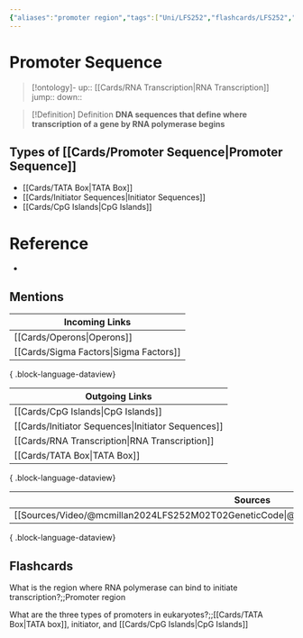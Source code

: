 ```yaml
---
{"aliases":"promoter region","tags":["Uni/LFS252","flashcards/LFS252","Uni/BIM202","flashcards/BIM202"],"dg-publish":true,"permalink":"/cards/promoter-sequence/","dgPassFrontmatter":true}
---
```


# Promoter Sequence

> [!ontology]-
> up:: [[Cards/RNA Transcription\|RNA Transcription]]
> jump:: 
> down:: 

> [!Definition] Definition
> **DNA sequences that define where transcription of a gene by RNA polymerase begins**

## Types of [[Cards/Promoter Sequence\|Promoter Sequence]]

- [[Cards/TATA Box\|TATA Box]]
- [[Cards/Initiator Sequences\|Initiator Sequences]]
- [[Cards/CpG Islands\|CpG Islands]]

# Reference

- 

## Mentions

| Incoming Links                            |
| ----------------------------------------- |
| [[Cards/Operons\|Operons]]             |
| [[Cards/Sigma Factors\|Sigma Factors]] |

{ .block-language-dataview}

| Outgoing Links                                        |
| ----------------------------------------------------- |
| [[Cards/CpG Islands\|CpG Islands]]                 |
| [[Cards/Initiator Sequences\|Initiator Sequences]] |
| [[Cards/RNA Transcription\|RNA Transcription]]     |
| [[Cards/TATA Box\|TATA Box]]                       |

{ .block-language-dataview}

| Sources                                                                                         |
| ----------------------------------------------------------------------------------------------- |
| [[Sources/Video/@mcmillan2024LFS252M02T02GeneticCode\|@mcmillan2024LFS252M02T02GeneticCode]] |

{ .block-language-dataview}

## Flashcards

What is the region where RNA polymerase can bind to initiate transcription?;;Promoter region
<!--SR:!2024-11-10,25,230-->

What are the three types of promoters in eukaryotes?;;[[Cards/TATA Box\|TATA box]], initiator, and [[Cards/CpG Islands\|CpG Islands]]
<!--SR:!2024-11-10,25,230-->